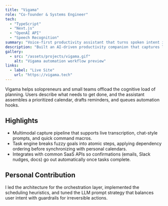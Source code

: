 ```yaml
---
title: "Vigama"
role: "Co-founder & Systems Engineer"
tech:
  - "TypeScript"
  - "Next.js"
  - "OpenAI API"
  - "Speech Recognition"
summary: "Voice-first productivity assistant that turns spoken intent into scheduled routines and automated follow-up tasks."
description: "Built an AI-driven productivity companion that captures language via text or speech, generates daily plans, and executes scripted actions on behalf of busy operators."
gallery:
  - src: "/assets/projects/vigama.gif"
    alt: "Vigama automation workflow preview"
links:
  - label: "Live Site"
    url: "https://vigama.tech"
---
```

Vigama helps solopreneurs and small teams offload the cognitive load of planning. Users describe what needs to get done, and the assistant assembles a prioritized calendar, drafts reminders, and queues automation hooks.

## Highlights
- Multimodal capture pipeline that supports live transcription, chat-style prompts, and quick command macros.
- Task engine breaks fuzzy goals into atomic steps, applying dependency ordering before synchronizing with personal calendars.
- Integrates with common SaaS APIs so confirmations (emails, Slack nudges, docs) go out automatically once tasks complete.

## Personal Contribution
I led the architecture for the orchestration layer, implemented the scheduling heuristics, and tuned the LLM prompt strategy that balances user intent with guardrails for irreversible actions.
